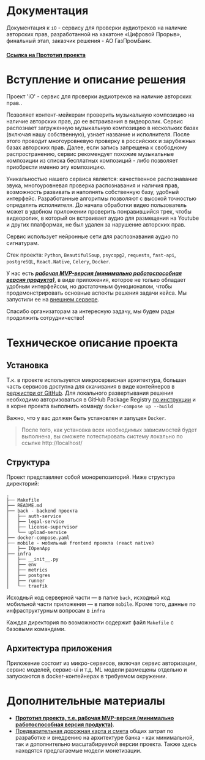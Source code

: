 # Документация
Документация к `iO` - cервису для проверки аудиотреков на наличие авторских прав, разработанной на хакатоне «Цифровой Прорыв», финальный этап, заказчик решения - АО ГазПромБанк.

#### [**Ссылка на Прототип проекта**](http://130.193.46.118)

# Вступление и описание решения

Проект 'iO' - cервис для проверки аудиотреков на наличие авторских прав..

Позволяет контент-мейкерам проверить музыкальную композицию на наличие авторских прав, до ее встраивания в видеоролик. Сервис распознает загруженную музыкальную композицию в нескольких базах (включая нашу собственную), узнает название и исполнителя. После этого проводит многоуровневую проверку в российских и зарубежных базах авторских прав. Далее, если запись запрещена к свободному распространению, сервис рекомендует похожие музыкальные композиции из списка бесплатных композиций - либо позволяет приобрести именно эту композицию.

Уникальностью нашего сервиса является: качественное распознавание звука, многоуровневая проверка распознавания и наличия прав, возможность развивать и наполнять собственную базу, удобный интерфейс. Разработанные алгоритмы позволяют с высокой точностью определять исполнителя. До начала обработки видео пользователь может в удобном приложении проверить понравившийся трек, чтобы видеоролик, в который он встраивает аудио для размещения на Youtube и других платформах, не был удален за нарушение авторских прав.

Сервис использует нейронные сети для распознавания аудио по сигнатурам.

Стек проекта: `Python`, `BeautifulSoup`, `psycopg2`, `requests`, `fast-api`,  `postgreSQL`, `React.Native`, `Celery`, `Docker`.

У нас есть [***рабочая MVP-версия (минимально работоспособная версия продукта)***](http://130.193.46.118), в виде приложения, которое не только обладает удобным интерфейсом, но достаточным функционалом, чтобы продемонстрировать основные аспекты решения задачи кейса. Мы запустили ее на [внешнем сервере](http://130.193.46.118).

Спасибо организаторам за интересную задачу, мы будем рады продолжить сотрудничество!

# Техническое описание проекта
## Установка
Т.к. в проекте используется микросервисная архитектура, большая часть сервисов доступна для скачивания в виде контейнеров в [реджистри от GitHub](https://github.com/alewkinr/?tab=packages&repo_name=io).
Для локального развертывания решения необходимо авторизоваться в GitHub Package Registry [по инструкции](https://docs.github.com/en/free-pro-team@latest/packages/using-github-packages-with-your-projects-ecosystem/configuring-docker-for-use-with-github-packages#authenticating-to-github-packages) и в корне проекта выполнить команду `docker-compose up --build`

Важно, что у вас должен быть установлен и запущен `Docker`.

> После того, как установка всех необходимых зависимостей будет выполнена, вы сможете потестировать систему локально по ссылке http://localhost/

## Структура
Проект представляет собой монорепозиторий. Ниже структура директорий:
```
.
├── Makefile
├── README.md
├── back - backend проекта
│   ├── auth-service
│   ├── legal-service
│   ├── license-supervisor
│   └── upload-service
├── docker-compose.yaml
├── mobile - мобильный frontend проекта (react native)
│   ├── IOpenApp
├── infra
│   ├── __init__.py
│   ├── env
│   ├── metrics
│   ├── postgres
│   ├── runner
│   └── traefik
```
Исходный код серверной части — в папке `back`, исходный код мобильной части приложения — в папке `mobile`. Кроме того, данные по инфраструктурным вопросам в `infra`

Каждая директория по возможности содержит файл `Makefile` с базовыми командами.

## Архитектура приложения
Приложение состоит из микро-сервисов, включая сервис авторизации, сервис моделей, сервис-ui и  т.д. 
ML модели размещены отдельно и запускаются в docker-контейнерах в требуемом окружении.

# Дополнительные материалы

- [**Прототип проекта, т.е. рабочая MVP-версия (минимально работоспособная версия продукта)**](http://130.193.46.118).
- [Предварительная дорожная карта и смета](https://drive.google.com/drive/folders/1EdO1RspZgb3N-MO1c8z-pxKboQSWwY4M?usp=sharing) общих затрат по разработке и внедрению на архитектуре банка - как минимальной, так и дополнительно масштабируемой версии проекта. Также здесь находятся предлагаемые модели монетизации.
